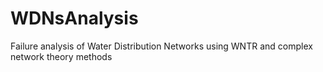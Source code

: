 # WDNsAnalysis
Failure analysis of Water Distribution Networks using WNTR and complex network theory methods
